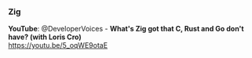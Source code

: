 ### Zig

**YouTube**: @DeveloperVoices - **What's Zig got that C, Rust and Go don't have?
(with Loris Cro)**  
https://youtu.be/5_oqWE9otaE
